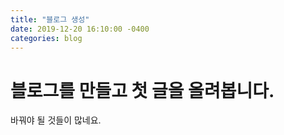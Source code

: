 ```yaml
---
title: "블로그 생성"
date: 2019-12-20 16:10:00 -0400
categories: blog
---
```

<h1> 블로그를 만들고 첫 글을 올려봅니다. </h1>
바꿔야 될 것들이 많네요.
